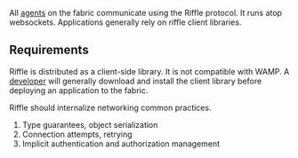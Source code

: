 All [agents][Agent] on the fabric communicate using the Riffle protocol. It runs atop websockets. Applications generally rely on riffle client libraries.

## Requirements

Riffle is distributed as a client-side library. It is not compatible with WAMP. A [developer][Agent] will generally download and install the client library before deploying an application to the fabric. 

Riffle should internalize networking common practices.

1. Type guarantees, object serialization
2. Connection attempts, retrying
3. Implicit authentication and authorization management

<!-- Reference for TOC -->

[Agent]:/pages/riffle/Agent.md
